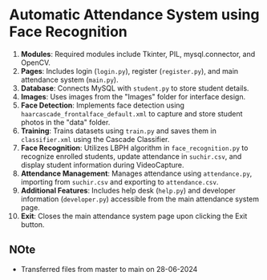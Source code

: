 # Automatic Attendance System using Face Recognition

1. **Modules**: Required modules include Tkinter, PIL, mysql.connector, and OpenCV.
2. **Pages**: Includes login (`login.py`), register (`register.py`), and main attendance system (`main.py`).
3. **Database**: Connects MySQL with `student.py` to store student details.
4. **Images**: Uses images from the "Images" folder for interface design.
5. **Face Detection**: Implements face detection using `haarcascade_frontalface_default.xml` to capture and store student photos in the "data" folder.
6. **Training**: Trains datasets using `train.py` and saves them in `classifier.xml` using the Cascade Classifier.
7. **Face Recognition**: Utilizes LBPH algorithm in `face_recognition.py` to recognize enrolled students, update attendance in `suchir.csv`, and display student information during VideoCapture.
8. **Attendance Management**: Manages attendance using `attendance.py`, importing from `suchir.csv` and exporting to `attendance.csv`.
9. **Additional Features**: Includes help desk (`help.py`) and developer information (`developer.py`) accessible from the main attendance system page.
10. **Exit**: Closes the main attendance system page upon clicking the Exit button.


## **NOte**
- Transferred files from master to main on 28-06-2024
